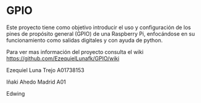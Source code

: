 # GPIO
Este proyecto tiene como objetivo introducir el uso y configuración de los pines de propósito general (GPIO) de una Raspberry Pi, enfocándose en su funcionamiento como salidas digitales y con ayuda de python.

Para ver mas información del proyecto consulta el wiki https://github.com/EzequielLunafk/GPIO/wiki

Ezequiel Luna Trejo A01738153

Iñaki Ahedo Madrid A01

Edwing
